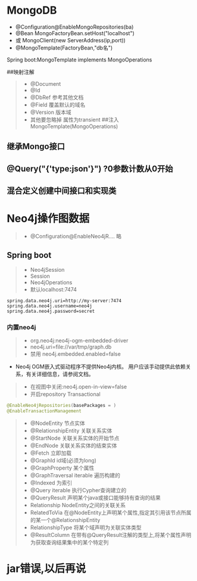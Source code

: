 # MongoDB
* @Configuration@EnableMongoRepositories(ba)
* @Bean MongoFactoryBean.setHost("localhost")
* 或 MongoClient(new ServerAddress(ip,port))
* @MongoTemplate(FactoryBean,"db名")

Spring boot:MongoTemplate implements MongoOperations

##映射注解
>* @Document
>* @Id
>* @DbRef   参考其他文档
>* @Field   覆盖默认的域名
>* @Version 版本域
>* 其他要忽略掉 属性为transient
##注入MongoTemplate(MongoOperations)
## 继承Mongo接口
## @Query("{'type:json'}") ?0参数计数从0开始

## 混合定义创建中间接口和实现类
# Neo4j操作图数据
>* @Configuration@EnableNeo4jR....
> 略

## Spring boot
>* Neo4jSession
>* Session
>* Neo4jOperations
>* 默认localhost:7474
```properties
spring.data.neo4j.uri=http://my-server:7474
spring.data.neo4j.username=neo4j
spring.data.neo4j.password=secret
```
### 内置neo4j
>* org.neo4j:neo4j-ogm-embedded-driver
>* neo4j.uri=file://var/tmp/graph.db
>* 禁用 neo4j.embedded.enabled=false
* Neo4j OGM嵌入式驱动程序不提供Neo4j内核。 用户应该手动提供此依赖关系，有关详细信息，请参阅文档。
>* 在视图中关闭:neo4j.open-in-view=false
>* 开启repository Transactional
```java
@EnableNeo4jRepositories(basePackages = )
@EnableTransactionManagement
```
>* @NodeEntity 节点实体
>* @RelationshipEntity 关联关系实体
>* @StartNode 关联关系实体的开始节点
>* @EndNode 关联关系实体的结束实体
>* @Fetch 立即加载
>* @GraphId id域(必须为long)
>* @GraphProperty 某个属性
>* @GraphTraversal iterable 遍历构建的
>* @Indexed 为索引
>* @Query iterable 执行Cypher查询建立的
>* @QueryResult 声明某个java或接口能够持有查询的结果
>* Relationship NodeEntity之间的关联关系
>* RelatedToVia 在@NodeEntity上声明某个属性,指定其引用该节点所属的某一个@RelationshipEntity
>* RelationshipType 将某个域声明为关联实体类型
>* @ResultColumn 在带有@QueryResult注解的类型上,将某个属性声明为获取查询结果集中的某个特定列
# jar错误,以后再说
